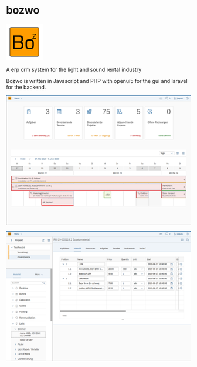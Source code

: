 # bozwo
![bozwo](public/images/favicon.png)

A erp crm system for the light and sound rental industry


Bozwo is written in Javascript and PHP with openui5 for the gui and laravel for the backend.


![bozwo overview](bozwo_in_action_01.png)


![bozwo project](bozwo_in_action_02.png)

